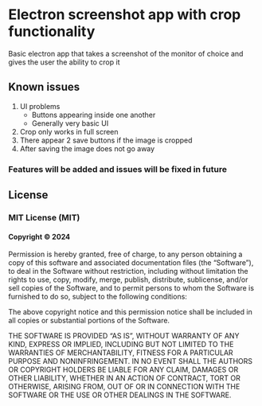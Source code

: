 # Electron screenshot app with crop functionality
Basic electron app that takes a screenshot of the monitor of choice and gives the user the ability to crop it

## Known issues
1. UI problems
    - Buttons appearing inside one another 
    - Generally very basic UI
2. Crop only works in full screen
3. There appear 2 save buttons if the image is cropped
4. After saving the image does not go away

### Features will be added and issues will be fixed in future

## License

### MIT License (MIT)  
#### Copyright © 2024

Permission is hereby granted, free of charge, to any person obtaining a copy of this software and associated documentation files (the “Software”), to deal in the Software without restriction, including without limitation the rights to use, copy, modify, merge, publish, distribute, sublicense, and/or sell copies of the Software, and to permit persons to whom the Software is furnished to do so, subject to the following conditions:

The above copyright notice and this permission notice shall be included in all copies or substantial portions of the Software.

THE SOFTWARE IS PROVIDED “AS IS”, WITHOUT WARRANTY OF ANY KIND, EXPRESS OR IMPLIED, INCLUDING BUT NOT LIMITED TO THE WARRANTIES OF MERCHANTABILITY, FITNESS FOR A PARTICULAR PURPOSE AND NONINFRINGEMENT. IN NO EVENT SHALL THE AUTHORS OR COPYRIGHT HOLDERS BE LIABLE FOR ANY CLAIM, DAMAGES OR OTHER LIABILITY, WHETHER IN AN ACTION OF CONTRACT, TORT OR OTHERWISE, ARISING FROM, OUT OF OR IN CONNECTION WITH THE SOFTWARE OR THE USE OR OTHER DEALINGS IN THE SOFTWARE.